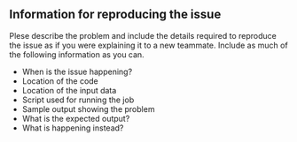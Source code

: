 ## Information for reproducing the issue

Plese describe the problem and include the details required to reproduce the issue as if you were explaining it to a new teammate. Include as much of the following information as you can.
   * When is the issue happening?
   * Location of the code
   * Location of the input data
   * Script used for running the job
   * Sample output showing the problem
   * What is the expected output?
   * What is happening instead?

